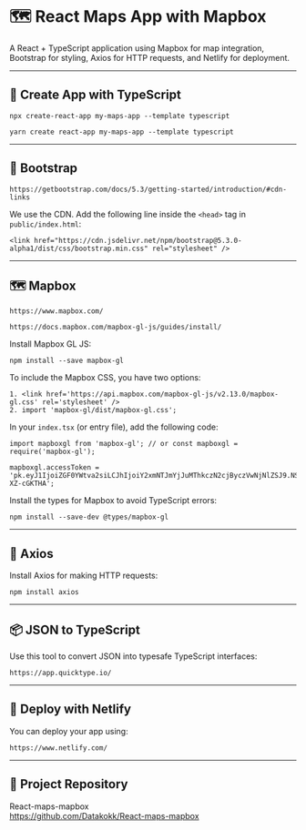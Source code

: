 # 🗺️ React Maps App with Mapbox

A React + TypeScript application using Mapbox for map integration, Bootstrap for styling, Axios for HTTP requests, and Netlify for deployment.

---

## 🚀 Create App with TypeScript

    npx create-react-app my-maps-app --template typescript

    yarn create react-app my-maps-app --template typescript

---

## 🎨 Bootstrap

    https://getbootstrap.com/docs/5.3/getting-started/introduction/#cdn-links

We use the CDN. Add the following line inside the `<head>` tag in `public/index.html`:

    <link href="https://cdn.jsdelivr.net/npm/bootstrap@5.3.0-alpha1/dist/css/bootstrap.min.css" rel="stylesheet" />

---

## 🗺️ Mapbox

    https://www.mapbox.com/

    https://docs.mapbox.com/mapbox-gl-js/guides/install/

Install Mapbox GL JS:

    npm install --save mapbox-gl

To include the Mapbox CSS, you have two options:

    1. <link href='https://api.mapbox.com/mapbox-gl-js/v2.13.0/mapbox-gl.css' rel='stylesheet' />
    2. import 'mapbox-gl/dist/mapbox-gl.css';

In your `index.tsx` (or entry file), add the following code:

    import mapboxgl from 'mapbox-gl'; // or const mapboxgl = require('mapbox-gl');

    mapboxgl.accessToken = 'pk.eyJ1IjoiZGF0YWtva2siLCJhIjoiY2xmNTJmYjJuMThkczN2cjByczVwNjNlZSJ9.NS1f4sOkpVdi-XZ-cGKTHA';

Install the types for Mapbox to avoid TypeScript errors:

    npm install --save-dev @types/mapbox-gl

---

## 🔗 Axios

Install Axios for making HTTP requests:

    npm install axios

---

## 📦 JSON to TypeScript

Use this tool to convert JSON into typesafe TypeScript interfaces:

    https://app.quicktype.io/

---

## 🚀 Deploy with Netlify

You can deploy your app using:

    https://www.netlify.com/

---

## 📁 Project Repository

React-maps-mapbox  
https://github.com/Datakokk/React-maps-mapbox
